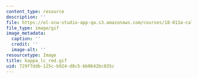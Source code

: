 ```yaml
---
content_type: resource
description: ''
file: https://ol-ocw-studio-app-qa.s3.amazonaws.com/courses/18-013a-calculus-with-applications-spring-2005/729f7ddb125cb924d8c5bb0642bc035c_kappa_lc_red.gif
file_type: image/gif
image_metadata:
  caption: ''
  credit: ''
  image-alt: ''
resourcetype: Image
title: kappa_lc_red.gif
uid: 729f7ddb-125c-b924-d8c5-bb0642bc035c
---
```

